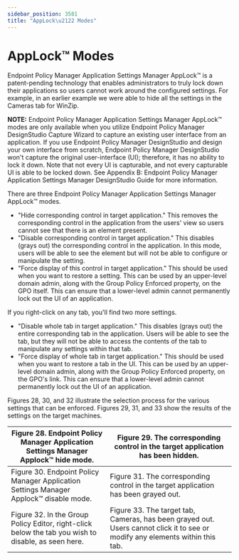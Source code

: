 ```yaml
---
sidebar_position: 3581
title: "AppLock\u2122 Modes"
---
```


# AppLock™ Modes

Endpoint Policy Manager Application Settings Manager AppLock™ is a patent-pending technology that enables administrators to truly lock down their applications so users cannot work around the configured settings. For example, in an earlier example we were able to hide all the settings in the Cameras tab for WinZip.

**NOTE:** Endpoint Policy Manager Application Settings Manager AppLock™ modes are only available when you utilize Endpoint Policy Manager DesignStudio Capture Wizard to capture an existing user interface from an application. If you use Endpoint Policy Manager DesignStudio and design your own interface from scratch, Endpoint Policy Manager DesignStudio won't capture the original user-interface (UI); therefore, it has no ability to lock it down. Note that not every UI is capturable, and not every capturable UI is able to be locked down. See Appendix B: Endpoint Policy Manager Application Settings Manager DesignStudio Guide for more information.

There are three Endpoint Policy Manager Application Settings Manager AppLock™ modes.

* "Hide corresponding control in target application." This removes the corresponding control in the application from the users' view so users cannot see that there is an element present.
* "Disable corresponding control in target application." This disables (grays out) the corresponding control in the application. In this mode, users will be able to see the element but will not be able to configure or manipulate the setting.
* "Force display of this control in target application." This should be used when you want to restore a setting. This can be used by an upper-level domain admin, along with the Group Policy Enforced property, on the GPO itself. This can ensure that a lower-level admin cannot permanently lock out the UI of an application.

If you right-click on any tab, you'll find two more settings.

* "Disable whole tab in target application." This disables (grays out) the entire corresponding tab in the application. Users will be able to see the tab, but they will not be able to access the contents of the tab to manipulate any settings within that tab.
* "Force display of whole tab in target application." This should be used when you want to restore a tab in the UI. This can be used by an upper-level domain admin, along with the Group Policy Enforced property, on the GPO's link. This can ensure that a lower-level admin cannot permanently lock out the UI of an application.

Figures 28, 30, and 32 illustrate the selection process for the various settings that can be enforced. Figures 29, 31, and 33 show the results of the settings on the target machines.

| Figure 28. Endpoint Policy Manager Application Settings Manager Applock™ hide mode. | Figure 29. The corresponding control in the target application has been hidden. |
| --- | --- |
| Figure 30. Endpoint Policy Manager Application Settings Manager Applock™ disable mode. | Figure 31. The corresponding control in the target application has been grayed out. |
| Figure 32. In the Group Policy Editor, right-click below the tab you wish to disable, as seen here. | Figure 33. The target tab, Cameras, has been grayed out. Users cannot click it to see or modify any elements within this tab. |